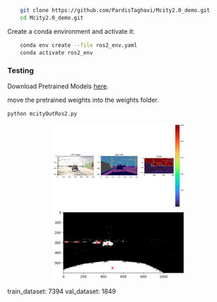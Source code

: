 
```bash
    git clone https://github.com/PardisTaghavi/Mcity2.0_demo.git
    cd Mcity2.0_demo.git
```

Create a conda environment and activate it:
```bash
    conda env create --file ros2_env.yaml
    conda activate ros2_env
```

### Testing

Download Pretrained Models [here](https://drive.google.com/drive/folders/1Ob4LHnGlqkPGXaW-3WUvRFrGYnLYK84q?usp=sharing).

move the pretrained weights into the weights folder.


```bash
python mcityOutRos2.py 
```



<p align="center">
  <img src="images/swinout.png" alt="Image 1" width="300"/>
  <img src="images/cluster.png" alt="Image 2" width="300"/>
</p>

train_dataset:  7394
val_dataset:  1849


   
